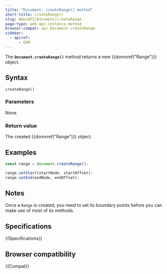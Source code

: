 ```yaml
---
title: "Document: createRange() method"
short-title: createRange()
slug: Web/API/Document/createRange
page-type: web-api-instance-method
browser-compat: api.Document.createRange
sidebar:
  - apiref:
      - DOM
---
```


The **`Document.createRange()`** method returns a new
{{domxref("Range")}} object.

## Syntax

```js-nolint
createRange()
```

### Parameters

None.

### Return value

The created {{domxref("Range")}} object.

## Examples

```js
const range = document.createRange();

range.setStart(startNode, startOffset);
range.setEnd(endNode, endOffset);
```

## Notes

Once a `Range` is created, you need to set its boundary points before you
can make use of most of its methods.

## Specifications

{{Specifications}}

## Browser compatibility

{{Compat}}
